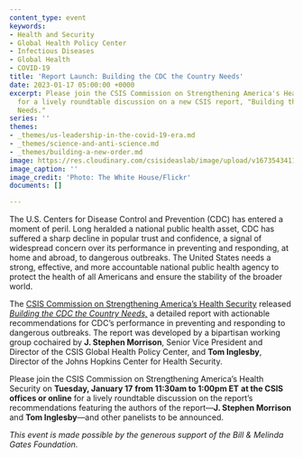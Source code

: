 ```yaml
---
content_type: event
keywords:
- Health and Security
- Global Health Policy Center
- Infectious Diseases
- Global Health
- COVID-19
title: 'Report Launch: Building the CDC the Country Needs'
date: 2023-01-17 05:00:00 +0000
excerpt: Please join the CSIS Commission on Strengthening America's Health Security
  for a lively roundtable discussion on a new CSIS report, "Building the CDC the Country
  Needs."
series: ''
themes:
- _themes/us-leadership-in-the-covid-19-era.md
- _themes/science-and-anti-science.md
- _themes/building-a-new-order.md
image: https://res.cloudinary.com/csisideaslab/image/upload/v1673543411/health-commission/51131083425_1dcfdfdda8_o_ttt2c9.jpg
image_caption: ''
image_credit: 'Photo: The White House/Flickr'
documents: []

---
```

The U.S. Centers for Disease Control and Prevention (CDC) has entered a moment of peril. Long heralded a national public health asset, CDC has suffered a sharp decline in popular trust and confidence, a signal of widespread concern over its performance in preventing and responding, at home and abroad, to dangerous outbreaks. The United States needs a strong, effective, and more accountable national public health agency to protect the health of all Americans and ensure the stability of the broader world.

The [CSIS Commission on Strengthening America’s Health Security](https://healthsecurity.csis.org/ "Commission Microsite") released [_Building the CDC the Country Needs,_](https://www.csis.org/events/report-launch-building-cdc-country-needs "Report Webpage") a detailed report with actionable recommendations for CDC’s performance in preventing and responding to dangerous outbreaks. The report was developed by a bipartisan working group cochaired by **J. Stephen Morrison**, Senior Vice President and Director of the CSIS Global Health Policy Center, and **Tom Inglesby**, Director of the Johns Hopkins Center for Health Security.

Please join the CSIS Commission on Strengthening America’s Health Security on **Tuesday, January 17** **from 11:30am to 1:00pm ET** **at the CSIS offices or online** for a lively roundtable discussion on the report’s recommendations featuring the authors of the report—**J. Stephen Morrison** and **Tom Inglesby**—and other panelists to be announced.

_This event is made possible by the generous support of the Bill & Melinda Gates Foundation._